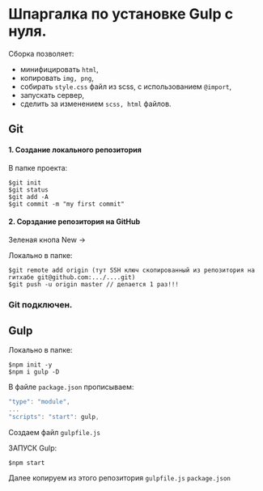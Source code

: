 # Шпаргалка по установке Gulp с нуля.

Сборка позволяет:
- минифицировать `html`,
- копировать `img, png`,
- собирать `style.css` файл из scss, с использованием `@import`,
- запускать сервер,
- сделить за изменением `scss, html` файлов.

## Git

#### 1. Создание локального репозитория

В папке проекта:
```
$git init
$git status
$git add -A
$git commit -m "my first commit"
```

#### 2. Сорздание репозитория на GitHub
Зеленая кнопа New ->

Локально в папке:
```
$git remote add origin (тут SSH ключ скопированный из репозитория на гитхабе git@github.com:.../....git)
$git push -u origin master // делается 1 раз!!!
```

### Git подключен.

## Gulp

Локально в папке:
```
$npm init -y
$npm i gulp -D
```

В файле `package.json` прописываем:
```js
"type": "module",
...
"scripts": "start": gulp,
```

Создаем файл `gulpfile.js`

ЗАПУСК Gulp:
```
$npm start
```

Далее копируем из этого репозитория
`gulpfile.js`
`package.json`


